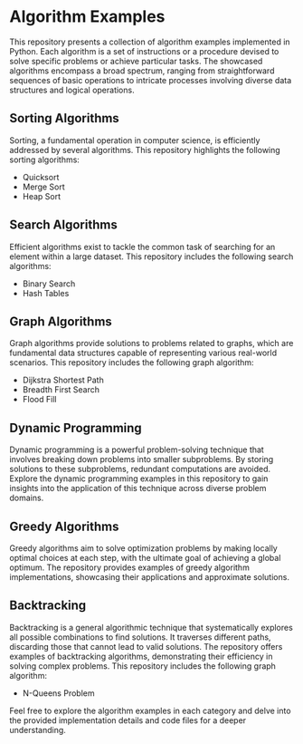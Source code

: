 # Algorithm Examples

This repository presents a collection of algorithm examples implemented in Python. Each algorithm is a set of instructions or a procedure devised to solve specific problems or achieve particular tasks. The showcased algorithms encompass a broad spectrum, ranging from straightforward sequences of basic operations to intricate processes involving diverse data structures and logical operations.

## Sorting Algorithms

Sorting, a fundamental operation in computer science, is efficiently addressed by several algorithms. This repository highlights the following sorting algorithms:

- Quicksort
- Merge Sort
- Heap Sort

## Search Algorithms

Efficient algorithms exist to tackle the common task of searching for an element within a large dataset. This repository includes the following search algorithms:

- Binary Search
- Hash Tables

## Graph Algorithms

Graph algorithms provide solutions to problems related to graphs, which are fundamental data structures capable of representing various real-world scenarios. This repository includes the following graph algorithm:

- Dijkstra Shortest Path
- Breadth First Search
- Flood Fill

## Dynamic Programming

Dynamic programming is a powerful problem-solving technique that involves breaking down problems into smaller subproblems. By storing solutions to these subproblems, redundant computations are avoided. Explore the dynamic programming examples in this repository to gain insights into the application of this technique across diverse problem domains.

## Greedy Algorithms

Greedy algorithms aim to solve optimization problems by making locally optimal choices at each step, with the ultimate goal of achieving a global optimum. The repository provides examples of greedy algorithm implementations, showcasing their applications and approximate solutions.

## Backtracking

Backtracking is a general algorithmic technique that systematically explores all possible combinations to find solutions. It traverses different paths, discarding those that cannot lead to valid solutions. The repository offers examples of backtracking algorithms, demonstrating their efficiency in solving complex problems. This repository includes the following graph algorithm:

- N-Queens Problem

Feel free to explore the algorithm examples in each category and delve into the provided implementation details and code files for a deeper understanding.

